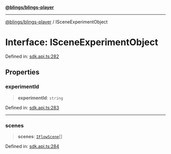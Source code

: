 [**@blings/blings-player**](../README.md)

***

[@blings/blings-player](../globals.md) / ISceneExperimentObject

# Interface: ISceneExperimentObject

Defined in: [sdk.api.ts:282](https://bitbucket.org/blingsio/player/src/e9d4e5a1bf54c48bcb6663f1308cce3af89efa76/src/SDK/sdk.api.ts#lines-282)

## Properties

### experimentId

> **experimentId**: `string`

Defined in: [sdk.api.ts:283](https://bitbucket.org/blingsio/player/src/e9d4e5a1bf54c48bcb6663f1308cce3af89efa76/src/SDK/sdk.api.ts#lines-283)

***

### scenes

> **scenes**: [`IFlowScene`](../type-aliases/IFlowScene.md)[]

Defined in: [sdk.api.ts:284](https://bitbucket.org/blingsio/player/src/e9d4e5a1bf54c48bcb6663f1308cce3af89efa76/src/SDK/sdk.api.ts#lines-284)
